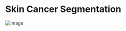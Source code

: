 # Skin Cancer Segmentation
![image](https://github.com/user-attachments/assets/caee7e09-56ff-48fe-998b-f9c09a3d1fa5)
